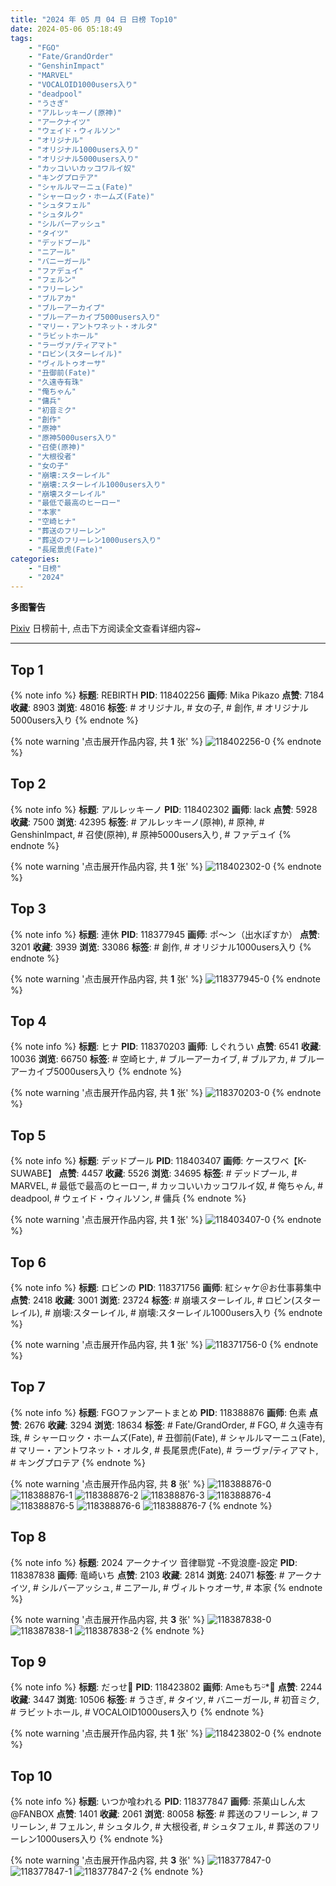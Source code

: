 ```yaml
---
title: "2024 年 05 月 04 日 日榜 Top10"
date: 2024-05-06 05:18:49
tags:
    - "FGO"
    - "Fate/GrandOrder"
    - "GenshinImpact"
    - "MARVEL"
    - "VOCALOID1000users入り"
    - "deadpool"
    - "うさぎ"
    - "アルレッキーノ(原神)"
    - "アークナイツ"
    - "ウェイド・ウィルソン"
    - "オリジナル"
    - "オリジナル1000users入り"
    - "オリジナル5000users入り"
    - "カッコいいカッコワルイ奴"
    - "キングプロテア"
    - "シャルルマーニュ(Fate)"
    - "シャーロック・ホームズ(Fate)"
    - "シュタフェル"
    - "シュタルク"
    - "シルバーアッシュ"
    - "タイツ"
    - "デッドプール"
    - "ニアール"
    - "バニーガール"
    - "ファデュイ"
    - "フェルン"
    - "フリーレン"
    - "ブルアカ"
    - "ブルーアーカイブ"
    - "ブルーアーカイブ5000users入り"
    - "マリー・アントワネット・オルタ"
    - "ラビットホール"
    - "ラーヴァ/ティアマト"
    - "ロビン(スターレイル)"
    - "ヴィルトゥオーサ"
    - "丑御前(Fate)"
    - "久遠寺有珠"
    - "俺ちゃん"
    - "傭兵"
    - "初音ミク"
    - "創作"
    - "原神"
    - "原神5000users入り"
    - "召使(原神)"
    - "大根役者"
    - "女の子"
    - "崩壊:スターレイル"
    - "崩壊:スターレイル1000users入り"
    - "崩壊スターレイル"
    - "最低で最高のヒーロー"
    - "本家"
    - "空崎ヒナ"
    - "葬送のフリーレン"
    - "葬送のフリーレン1000users入り"
    - "長尾景虎(Fate)"
categories:
    - "日榜"
    - "2024"
---
```


<i class="fa fa-triangle-exclamation"></i>**多图警告**<i class="fa fa-triangle-exclamation"></i>

[Pixiv](https://www.pixiv.net/) 日榜前十, 点击下方阅读全文查看详细内容~

<!-- more -->

---

## Top 1

{% note info %}
**标题**: REBIRTH
**PID**: 118402256 **画师**: Mika Pikazo
**点赞**: 7184 **收藏**: 8903 **浏览**: 48016
**标签**: # オリジナル, # 女の子, # 創作, # オリジナル5000users入り
{% endnote %}

{% note warning '点击展开作品内容, 共 **1** 张' %}
![118402256-0](https://i.pixiv.re/img-original/img/2024/05/04/00/00/22/118402256_p0.png)
{% endnote %}

## Top 2

{% note info %}
**标题**: アルレッキーノ
**PID**: 118402302 **画师**: lack
**点赞**: 5928 **收藏**: 7500 **浏览**: 42395
**标签**: # アルレッキーノ(原神), # 原神, # GenshinImpact, # 召使(原神), # 原神5000users入り, # ファデュイ
{% endnote %}

{% note warning '点击展开作品内容, 共 **1** 张' %}
![118402302-0](https://i.pixiv.re/img-original/img/2024/05/04/00/00/28/118402302_p0.png)
{% endnote %}

## Top 3

{% note info %}
**标题**: 連休
**PID**: 118377945 **画师**: ポ～ン（出水ぽすか）
**点赞**: 3201 **收藏**: 3939 **浏览**: 33086
**标签**: # 創作, # オリジナル1000users入り
{% endnote %}

{% note warning '点击展开作品内容, 共 **1** 张' %}
![118377945-0](https://i.pixiv.re/img-original/img/2024/05/03/07/30/01/118377945_p0.jpg)
{% endnote %}

## Top 4

{% note info %}
**标题**: ヒナ
**PID**: 118370203 **画师**: しぐれうい
**点赞**: 6541 **收藏**: 10036 **浏览**: 66750
**标签**: # 空崎ヒナ, # ブルーアーカイブ, # ブルアカ, # ブルーアーカイブ5000users入り
{% endnote %}

{% note warning '点击展开作品内容, 共 **1** 张' %}
![118370203-0](https://i.pixiv.re/img-original/img/2024/05/03/00/00/07/118370203_p0.jpg)
{% endnote %}

## Top 5

{% note info %}
**标题**: デッドプール
**PID**: 118403407 **画师**: ケースワベ【K-SUWABE】
**点赞**: 4457 **收藏**: 5526 **浏览**: 34695
**标签**: # デッドプール, # MARVEL, # 最低で最高のヒーロー, # カッコいいカッコワルイ奴, # 俺ちゃん, # deadpool, # ウェイド・ウィルソン, # 傭兵
{% endnote %}

{% note warning '点击展开作品内容, 共 **1** 张' %}
![118403407-0](https://i.pixiv.re/img-original/img/2024/05/04/00/21/09/118403407_p0.jpg)
{% endnote %}

## Top 6

{% note info %}
**标题**: ロビンの
**PID**: 118371756 **画师**: 紅シャケ＠お仕事募集中
**点赞**: 2418 **收藏**: 3001 **浏览**: 23724
**标签**: # 崩壊スターレイル, # ロビン(スターレイル), # 崩壊:スターレイル, # 崩壊:スターレイル1000users入り
{% endnote %}

{% note warning '点击展开作品内容, 共 **1** 张' %}
![118371756-0](https://i.pixiv.re/img-original/img/2024/05/03/00/34/44/118371756_p0.jpg)
{% endnote %}

## Top 7

{% note info %}
**标题**: FGOファンアートまとめ
**PID**: 118388876 **画师**: 色素
**点赞**: 2676 **收藏**: 3294 **浏览**: 18634
**标签**: # Fate/GrandOrder, # FGO, # 久遠寺有珠, # シャーロック・ホームズ(Fate), # 丑御前(Fate), # シャルルマーニュ(Fate), # マリー・アントワネット・オルタ, # 長尾景虎(Fate), # ラーヴァ/ティアマト, # キングプロテア
{% endnote %}

{% note warning '点击展开作品内容, 共 **8** 张' %}
![118388876-0](https://i.pixiv.re/img-original/img/2024/05/03/17/00/21/118388876_p0.jpg)
![118388876-1](https://i.pixiv.re/img-original/img/2024/05/03/17/00/21/118388876_p1.jpg)
![118388876-2](https://i.pixiv.re/img-original/img/2024/05/03/17/00/21/118388876_p2.jpg)
![118388876-3](https://i.pixiv.re/img-original/img/2024/05/03/17/00/21/118388876_p3.jpg)
![118388876-4](https://i.pixiv.re/img-original/img/2024/05/03/17/00/21/118388876_p4.jpg)
![118388876-5](https://i.pixiv.re/img-original/img/2024/05/03/17/00/21/118388876_p5.jpg)
![118388876-6](https://i.pixiv.re/img-original/img/2024/05/03/17/00/21/118388876_p6.jpg)
![118388876-7](https://i.pixiv.re/img-original/img/2024/05/03/17/00/21/118388876_p7.jpg)
{% endnote %}

## Top 8

{% note info %}
**标题**: 2024 アークナイツ 音律聯覚 -不覓浪塵-設定
**PID**: 118387838 **画师**: 竜崎いち
**点赞**: 2103 **收藏**: 2814 **浏览**: 24071
**标签**: # アークナイツ, # シルバーアッシュ, # ニアール, # ヴィルトゥオーサ, # 本家
{% endnote %}

{% note warning '点击展开作品内容, 共 **3** 张' %}
![118387838-0](https://i.pixiv.re/img-original/img/2024/05/03/16/10/48/118387838_p0.jpg)
![118387838-1](https://i.pixiv.re/img-original/img/2024/05/03/16/10/48/118387838_p1.jpg)
![118387838-2](https://i.pixiv.re/img-original/img/2024/05/03/16/10/48/118387838_p2.jpg)
{% endnote %}

## Top 9

{% note info %}
**标题**: だっせ💖
**PID**: 118423802 **画师**: Ameもちᵕ̈*🍭
**点赞**: 2244 **收藏**: 3447 **浏览**: 10506
**标签**: # うさぎ, # タイツ, # バニーガール, # 初音ミク, # ラビットホール, # VOCALOID1000users入り
{% endnote %}

{% note warning '点击展开作品内容, 共 **1** 张' %}
![118423802-0](https://i.pixiv.re/img-original/img/2024/05/04/18/25/26/118423802_p0.jpg)
{% endnote %}

## Top 10

{% note info %}
**标题**: いつか喰われる
**PID**: 118377847 **画师**: 茶菓山しん太@FANBOX
**点赞**: 1401 **收藏**: 2061 **浏览**: 80058
**标签**: # 葬送のフリーレン, # フリーレン, # フェルン, # シュタルク, # 大根役者, # シュタフェル, # 葬送のフリーレン1000users入り
{% endnote %}

{% note warning '点击展开作品内容, 共 **3** 张' %}
![118377847-0](https://i.pixiv.re/img-original/img/2024/05/03/07/21/20/118377847_p0.jpg)
![118377847-1](https://i.pixiv.re/img-original/img/2024/05/03/07/21/20/118377847_p1.jpg)
![118377847-2](https://i.pixiv.re/img-original/img/2024/05/03/07/21/20/118377847_p2.jpg)
{% endnote %}
